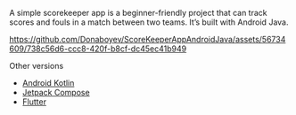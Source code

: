 A simple scorekeeper app is a beginner-friendly project that can track scores and fouls in a match between two teams. It’s built with Android Java. 

https://github.com/Donaboyev/ScoreKeeperAppAndroidJava/assets/56734609/738c56d6-ccc8-420f-b8cf-dc45ec41b949


Other versions 
* [Android Kotlin](https://github.com/Donaboyev/ScorekeeperAppAndroidKotlin)
* [Jetpack Compose](https://github.com/Donaboyev/ScorekeeperAppJetpackCompose)
* [Flutter](https://github.com/Donaboyev/ScorekeeperAppFlutter)
